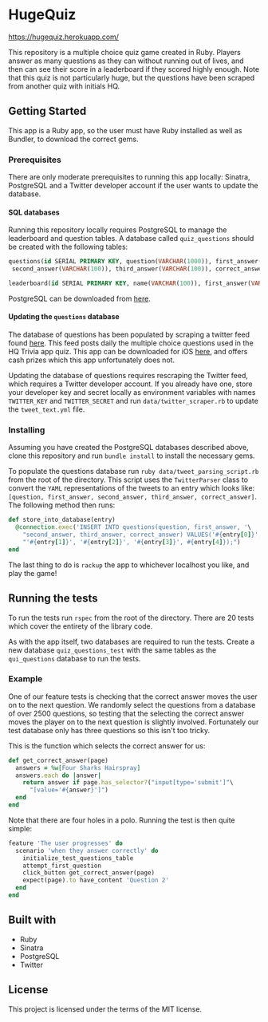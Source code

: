 # HugeQuiz
https://hugequiz.herokuapp.com/

This repository is a multiple choice quiz game created in Ruby. Players answer as many questions as they can without running out of lives, and then can see their score in a leaderboard if they scored highly enough. Note that this quiz is not particularly huge, but the questions have been scraped from another quiz with initials HQ.

## Getting Started

This app is a Ruby app, so the user must have Ruby installed as well as Bundler, to download the correct gems.

### Prerequisites

There are only moderate prerequisites to running this app locally: Sinatra, PostgreSQL and a Twitter developer account if the user wants to update the database.

#### SQL databases
Running this repository locally requires PostgreSQL to manage the leaderboard
and question tables. A database called `quiz_questions` should be created with
the following tables:

```sql
questions(id SERIAL PRIMARY KEY, question(VARCHAR(1000)), first_answer(VARCHAR(100)),
 second_answer(VARCHAR(100)), third_answer(VARCHAR(100)), correct_answer(INTEGER))
```

```sql
leaderboard(id SERIAL PRIMARY KEY, name(VARCHAR(100)), first_answer(VARCHAR(1000)), score(INTEGER))
```

PostgreSQL can be downloaded from [here](https://www.postgresql.org/download/).

#### Updating the `questions` database

The database of questions has been populated by scraping a twitter feed found [here](https://twitter.com/HQTriviaScribe). This feed posts daily the multiple choice questions used in the HQ Trivia app quiz. This app can be downloaded for iOS [here](https://itunes.apple.com/gb/app/hq-live-trivia-game-show/id1232278996?mt=8), and offers cash prizes which this app unfortunately does not.

Updating the database of questions requires rescraping the Twitter feed, which requires a Twitter developer account. If you already have one, store your developer key and secret locally as environment variables with names `TWITTER_KEY` and `TWITTER_SECRET` and run `data/twitter_scraper.rb` to update the `tweet_text.yml` file.

### Installing

Assuming you have created the PostgreSQL databases described above, clone this repository and run `bundle install` to install the necessary gems.

To populate the questions database run `ruby data/tweet_parsing_script.rb` from the root of the directory. This script uses the `TwitterParser` class to convert the `YAML` representations of the tweets to an entry which looks like: `[question, first_answer, second_answer, third_answer, correct_answer]`. The following method then runs:

```ruby
def store_into_database(entry)
  @connection.exec('INSERT INTO questions(question, first_answer, '\
    "second_answer, third_answer, correct_answer) VALUES('#{entry[0]}', "\
    "'#{entry[1]}', '#{entry[2]}', '#{entry[3]}', #{entry[4]});")
end
```

The last thing to do is `rackup` the app to whichever localhost you like, and play the game!

## Running the tests

To run the tests run `rspec` from the root of the directory. There are 20 tests which cover the entirety of the library code.

As with the app itself, two databases are required to run the tests. Create a new database `quiz_questions_test` with the same tables as the `qui_questions` database to run the tests.

### Example

One of our feature tests is checking that the correct answer moves the user on to the next question. We randomly select the questions from a database of over 2500 questions, so testing that the selecting the correct answer moves the player on to the next question is slightly involved. Fortunately our test database only has three questions so this isn't too tricky.

This is the function which selects the correct answer for us:

```ruby
def get_correct_answer(page)
  answers = %w[Four Sharks Hairspray]
  answers.each do |answer|
    return answer if page.has_selector?("input[type='submit']"\
      "[value='#{answer}']")
  end
end
```
Note that there are four holes in a polo. Running the test is then quite simple:
```ruby
feature 'The user progresses' do
  scenario 'when they answer correctly' do
    initialize_test_questions_table
    attempt_first_question
    click_button get_correct_answer(page)
    expect(page).to have_content 'Question 2'
  end
end
```

## Built with

- Ruby
- Sinatra
- PostgreSQL
- Twitter

## License
This project is licensed under the terms of the MIT license.
